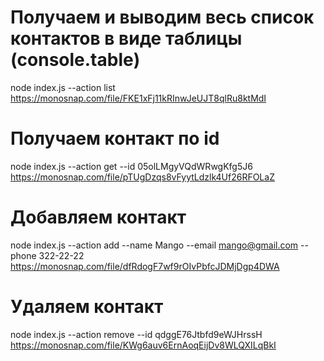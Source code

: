 # Получаем и выводим весь список контактов в виде таблицы (console.table)
node index.js --action list
https://monosnap.com/file/FKE1xFj11kRInwJeUJT8qlRu8ktMdI

# Получаем контакт по id
node index.js --action get --id 05olLMgyVQdWRwgKfg5J6
https://monosnap.com/file/pTUgDzqs8vFyytLdzlk4Uf26RFOLaZ

# Добавляем контакт
node index.js --action add --name Mango --email mango@gmail.com --phone 322-22-22
https://monosnap.com/file/dfRdogF7wf9rOIvPbfcJDMjDgp4DWA

# Удаляем контакт
node index.js --action remove --id qdggE76Jtbfd9eWJHrssH
https://monosnap.com/file/KWg6auv6ErnAoqEijDv8WLQXILqBkI